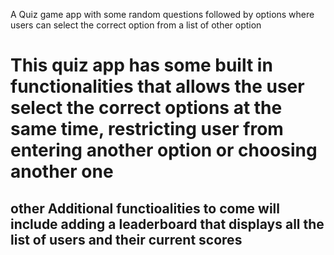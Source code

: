A Quiz game app with some random questions followed by options where users can select the correct option from a list of other option
# This quiz app has some built in functionalities that allows the user select the correct options at the same time, restricting user from entering another option or choosing another one

## other Additional functioalities to come will include adding a leaderboard that displays all the list of users and their current scores
